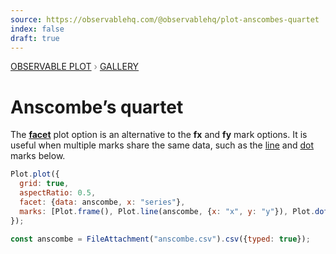 ```yaml
---
source: https://observablehq.com/@observablehq/plot-anscombes-quartet
index: false
draft: true
---
```


<div style="color: grey; font: 13px/25.5px var(--sans-serif); text-transform: uppercase;"><h1 style="display: none;">Plot: Anscombe’s quartet</h1><a href="/plot">Observable Plot</a> › <a href="/@observablehq/plot-gallery">Gallery</a></div>

# Anscombe’s quartet

The **[facet](https://observablehq.com/plot/features/facets)** plot option is an alternative to the **fx** and **fy** mark options. It is useful when multiple marks share the same data, such as the [line](https://observablehq.com/plot/marks/line) and [dot](https://observablehq.com/plot/marks/dot) marks below.

```js echo
Plot.plot({
  grid: true,
  aspectRatio: 0.5,
  facet: {data: anscombe, x: "series"},
  marks: [Plot.frame(), Plot.line(anscombe, {x: "x", y: "y"}), Plot.dot(anscombe, {x: "x", y: "y"})]
});
```

```js echo
const anscombe = FileAttachment("anscombe.csv").csv({typed: true});
```
